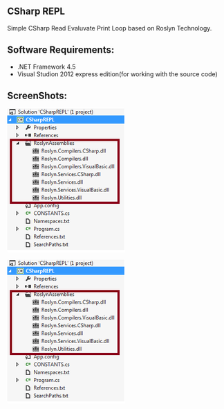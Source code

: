 CSharp REPL
---------------
Simple CSharp  Read Evaluvate Print Loop based on Roslyn Technology.

Software Requirements:
----------------------
 - .NET Framework 4.5
 -  Visual Studion 2012 express edition(for working  with the source code)

ScreenShots:
------------
![SourceCodeView](https://github.com/sunilpottumuttu/SharpREPL/blob/master/Docs/SourceCodeView.png)

![CSharp REPL Running](https://github.com/sunilpottumuttu/SharpREPL/blob/master/Docs/SourceCodeView.png)
